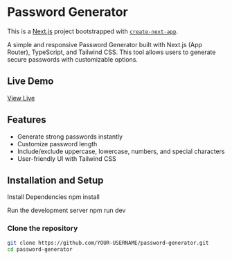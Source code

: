 # Password Generator

This is a [Next.js](https://nextjs.org) project bootstrapped with [`create-next-app`](https://nextjs.org/docs/app/api-reference/cli/create-next-app).

A simple and responsive Password Generator built with Next.js (App Router), TypeScript, and Tailwind CSS. This tool allows users to generate secure passwords with customizable options.

## Live Demo
[View Live](https://genpassword-app.vercel.app/)

## Features
- Generate strong passwords instantly
- Customize password length
- Include/exclude uppercase, lowercase, numbers, and special characters
- User-friendly UI with Tailwind CSS

## Installation and Setup
Install Dependencies
npm install

Run the development server
npm run dev

### Clone the repository
```sh
git clone https://github.com/YOUR-USERNAME/password-generator.git
cd password-generator
